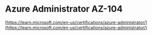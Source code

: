 # Azure Administrator AZ-104

[https://learn.microsoft.com/en-us/certifications/azure-administrator/](https://learn.microsoft.com/en-us/certifications/azure-administrator/)
